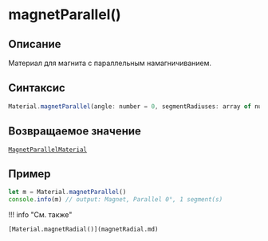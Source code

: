 # magnetParallel()

## Описание
Материал для магнита с параллельным намагничиванием.

## Синтаксис
```javascript
Material.magnetParallel(angle: number = 0, segmentRadiuses: array of number = [], savePoleBorder: bool = true) : MagnetParallelMaterial
``` 

## Возвращаемое значение
[`MagnetParallelMaterial`](./../../../types/materials/MagnetParallelMaterial/_index.md)

## Пример
``` javascript linenums="1"
let m = Material.magnetParallel()
console.info(m) // output: Magnet, Parallel 0°, 1 segment(s)
``` 

!!! info "См. также"

    [Material.magnetRadial()](magnetRadial.md)

